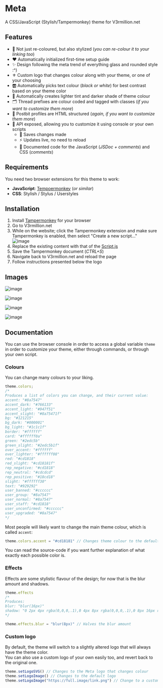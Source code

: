 # Meta
A CSS/JavaScript (Stylish/Tampermonkey) theme for V3rmillion.net

## Features
* 🎨 Not just re-coloured, but also stylized (*you can re-colour it to your linking too*)
* ❤ Automatically initialized first-time setup guide
* ✨ Design following the meta trend of everything glass and rounded style :^)
* ⚜ Custom logo that changes colour along with your theme, or one of your choosing
* 🆎 Automatically picks text colour (*black or white*) for best contrast based on your theme color
* 🔅 Automatically creates lighter tint and darker shade of theme colour
* 🗂 Thread prefixes are colour coded and tagged with classes (*if you want to customize them more*)
* 👤 Postbit profiles are HTML structured (*again, if you want to customize them more*)
* 🧰 API exposed, allowing you to customize it using console or your own scripts
  * 💾 Saves changes made
  * ⚡ Updates live, no need to reload
  * 🧾 Documented code for the JavaScript (*JSDoc + comments*) and CSS (*comments*)

## Requirements
You need two browser extensions for this theme to work:
* **JavaScript**: [Tempoermonkey](https://www.tampermonkey.net/) (*or similar*)
* **CSS**: Stylish / Stylus / Userstyles

## Installation
1. Install [Tampermonkey](https://www.tampermonkey.net/) for your browser
1. Go to V3rmillion.net
1. While on the website; click the Tampermonkey extension and make sure Tampermonkey is enabled, then select "Create a new script..."  
![image](https://user-images.githubusercontent.com/40437596/183116232-7f70741f-fd53-40fd-a417-0f1d7e3c2a6d.png)
1. Replace the existing content with that of the [Script.js](./Script.js)
1. Save the Tampermonkey document (*CTRL+S*)
1. Navigate back to V3rmillion.net and reload the page
1. Follow instructions presented below the logo

## Images
![image](https://user-images.githubusercontent.com/40437596/183118576-d0ac5681-a492-4196-9506-7785e8cc39ea.png)  

![image](https://user-images.githubusercontent.com/40437596/183118653-19c8f7ef-baec-4cfe-adc1-46ab3a17c06f.png)  

![image](https://user-images.githubusercontent.com/40437596/183118715-286f7e7a-7571-42d8-883e-59585d2ca48c.png)  

![image](https://user-images.githubusercontent.com/40437596/183119797-4d450591-274b-45b7-aed6-f7531d41535e.png)

## Documentation
You can use the browser console in order to access a global variable `theme` in order to customize your theme, either through commands, or through your own script.

### Colours
You can change many colours to your liking.
```js
theme.colors;
/*
Produces a list of colors you can change, and their current value:
accent: "#8a7547"
accent_dark: "#766133"
accent_light: "#947f51"
accent_slight: "#8a75471f"
bg: "#121215"
bg_dark: "#000001"
bg_light: "#1c1c1f"
border: "#ffffff"
card: "#ffffff0a"
green: "#2edc5b"
green_slight: "#2edc5b1f"
over_accent: "#ffffff"
over_lighter: "#ffffff08"
red: "#cd1818"
red_slight: "#cd18181f"
rep_negative: "#cd1818"
rep_neutral: "#cdcdcd"
rep_positive: "#18cd18"
slight: "#ffffff30"
text: "#929292"
user_banned: "#cccccc"
user_group: "#8a7547"
user_normal: "#8a7547"
user_staff: "#cd1818"
user_unconfirmed: "#cccccc"
user_upgraded: "#8a7547"
*/
```

Most people will likely want to change the main theme colour, which is called `accent`:
```js
theme.colors.accent = "#cd18181" // Changes theme colour to the default V3rmillion red
```

You can read the source-code if you want further explanation of what exactly each possible color is.

### Effects
Effects are some stylistic flavour of the design; for now that is the blur amount and shadows.
```js
theme.effects
/*
Produces:
blur: "blur(16px)"
shadow: "0 2px 4px rgba(0,0,0,.1),0 4px 8px rgba(0,0,0,.1),0 8px 16px rgba(0,0,0,.1)"
*/

theme.effects.blur = "blur(8px)" // Halves the blur amount
```

### Custom logo
By default, the theme will switch to a slightly altered logo that will always have the theme color.  
You can also use a custom logo of your own easily too, and revert back to the original one.
```js
theme.setLogoSVG() // Changes to the Meta logo that changes colour
theme.setLogoImage() // Changes to the default logo
theme.setLogoImage("https://full.image/link.png") // Change to a custom logo
```
